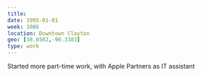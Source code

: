 ```yaml
---
title:
date: 1995-01-01
week: 1086
location: Downtown Clayton
geo: [38.6502,-90.3383]
type: work
---
```


Started more part-time work, with Apple Partners as IT assistant
<!--
  built ERP and communication system with Lotus 1-2-3 and NeXTstep scripts
-->
